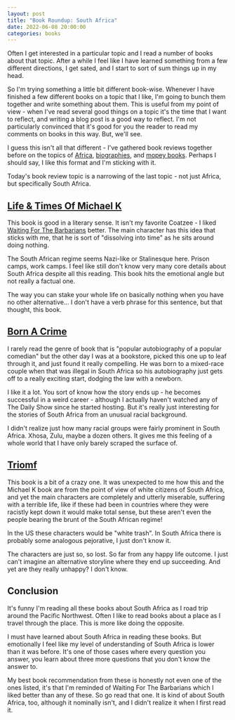 ```yaml
---
layout: post
title: "Book Roundup: South Africa"
date: 2022-06-08 20:00:00
categories: books
---
```


Often I get interested in a particular topic and I read a number of books
about that topic. After a while I feel like I have learned something from
a few different directions, I get sated, and I start to sort of sum things
up in my head.

So I'm trying something a little bit different book-wise. Whenever I have
finished a few different books on a topic that I like, I'm going to bunch
them together and write something about them. This is useful from my point
of view - when I've read several good things on a topic it's the time that
I want to reflect, and writing a blog post is a good way to reflect. I'm
not particularly convinced that it's good for you the reader to read
my comments on books in this way. But, we'll see.

I guess this isn't all that different - I've gathered book reviews
together before on the topics of [Africa](https://lacker.io/books/2022/05/30/books-on-africa.html), [biographies](https://lacker.io/books/2022/04/13/notes-on-some-biographies.html), and [mopey books](https://lacker.io/books/2022/01/28/books-of-one-beautiful-negative-note.html). Perhaps I should say, I like this
format and I'm sticking with it.

Today's book review topic is a narrowing of the last topic - not just Africa,
but specifically South Africa.

## [Life & Times Of Michael K](https://en.wikipedia.org/wiki/Life_%26_Times_of_Michael_K)

This book is good in a literary sense. It isn't my favorite Coatzee - I liked
[Waiting For The Barbarians](https://en.wikipedia.org/wiki/Waiting_for_the_Barbarians) better. The main character has this idea that sticks with me, that
he is sort of "dissolving into time" as he sits around doing nothing.

The South African regime seems Nazi-like or Stalinesque here. Prison camps,
work camps. I feel like still don't know very many core details about
South Africa despite all this reading. This book hits the emotional
angle but not really a factual one.

The way you can stake your whole life on basically nothing when you
have no other alternative... I don't have a verb phrase for this
sentence, but that thought, this book.

## [Born A Crime](https://www.amazon.com/Born-Crime-Stories-African-Childhood-ebook/dp/B01DHWACVY)

I rarely read the genre of book that is "popular autobiography of a
popular comedian" but the other day I was at a bookstore, picked
this one up to leaf through it, and just found it really
compelling. He was born to a mixed-race couple when that was illegal
in South Africa so his autobiography just gets off to a really
exciting start, dodging the law with a newborn.

I like it a lot. You sort of know how the story ends up - he becomes
successful in a weird career - although I actually haven't watched any
of The Daily Show since he started hosting. But it's really just
interesting for the stories of South Africa from an unusual racial
background.

I didn't realize just how many racial groups were fairly prominent in
South Africa. Xhosa, Zulu, maybe a dozen others. It gives me this
feeling of a whole world that I have only barely scraped the surface of.

## [Triomf](https://www.amazon.com/dp/B07RS16G4Z/)

This book is a bit of a crazy one. It was unexpected to me how this
and the Michael K book are from the point of view of white citizens of
South Africa, and yet the main characters are completely and utterly
miserable, suffering with a terrible life, like if these had been in
countries where they were racistly kept down it would make total
sense, but these aren't even the people bearing the brunt of the South
African regime!

In the US these characters would be "white trash". In South Africa
there is probably some analogous pejorative, I just don't know it.

The characters are just so, so lost. So far from any happy life
outcome. I just can't imagine an alternative storyline where they end
up succeeding. And yet are they really unhappy? I don't know.

## Conclusion

It's funny I'm reading all these books about South Africa as I road
trip around the Pacific Northwest. Often I like to read books about a
place as I travel through the place. This is more like doing the
opposite.

I must have learned about South Africa in reading these books. But
emotionally I feel like my level of understanding of South Africa is
lower than it was before. It's one of those cases where every question
you answer, you learn about three more questions that you don't know
the answer to.

My best book recommendation from these is honestly not even one of the
ones listed, it's that I'm reminded of Waiting For The Barbarians
which I liked better than any of these. So go read that one. It is
kind of about South Africa, too, although it nominally isn't, and I
didn't realize it when I first read it.